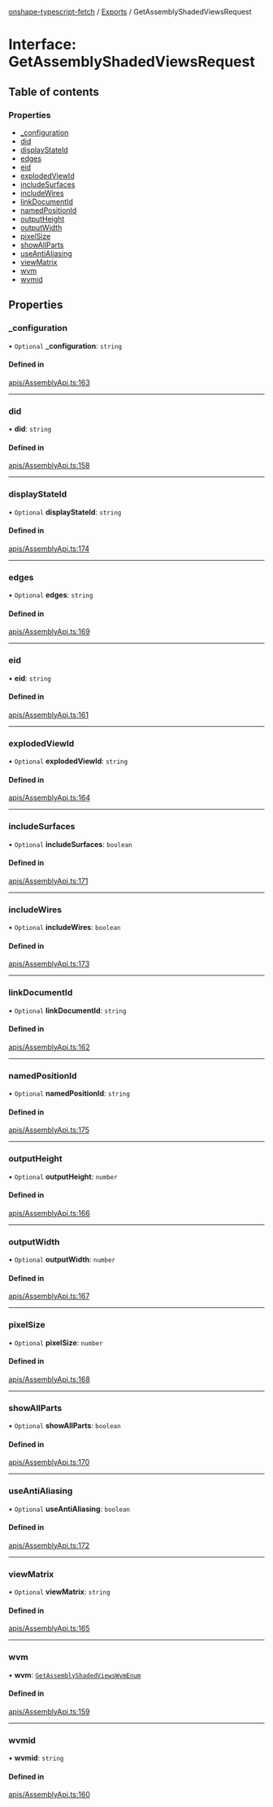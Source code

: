 [onshape-typescript-fetch](../README.md) / [Exports](../modules.md) / GetAssemblyShadedViewsRequest

# Interface: GetAssemblyShadedViewsRequest

## Table of contents

### Properties

- [\_configuration](GetAssemblyShadedViewsRequest.md#_configuration)
- [did](GetAssemblyShadedViewsRequest.md#did)
- [displayStateId](GetAssemblyShadedViewsRequest.md#displaystateid)
- [edges](GetAssemblyShadedViewsRequest.md#edges)
- [eid](GetAssemblyShadedViewsRequest.md#eid)
- [explodedViewId](GetAssemblyShadedViewsRequest.md#explodedviewid)
- [includeSurfaces](GetAssemblyShadedViewsRequest.md#includesurfaces)
- [includeWires](GetAssemblyShadedViewsRequest.md#includewires)
- [linkDocumentId](GetAssemblyShadedViewsRequest.md#linkdocumentid)
- [namedPositionId](GetAssemblyShadedViewsRequest.md#namedpositionid)
- [outputHeight](GetAssemblyShadedViewsRequest.md#outputheight)
- [outputWidth](GetAssemblyShadedViewsRequest.md#outputwidth)
- [pixelSize](GetAssemblyShadedViewsRequest.md#pixelsize)
- [showAllParts](GetAssemblyShadedViewsRequest.md#showallparts)
- [useAntiAliasing](GetAssemblyShadedViewsRequest.md#useantialiasing)
- [viewMatrix](GetAssemblyShadedViewsRequest.md#viewmatrix)
- [wvm](GetAssemblyShadedViewsRequest.md#wvm)
- [wvmid](GetAssemblyShadedViewsRequest.md#wvmid)

## Properties

### \_configuration

• `Optional` **\_configuration**: `string`

#### Defined in

[apis/AssemblyApi.ts:163](https://github.com/toebes/onshape-typescript-fetch/blob/3e11ae1/apis/AssemblyApi.ts#L163)

___

### did

• **did**: `string`

#### Defined in

[apis/AssemblyApi.ts:158](https://github.com/toebes/onshape-typescript-fetch/blob/3e11ae1/apis/AssemblyApi.ts#L158)

___

### displayStateId

• `Optional` **displayStateId**: `string`

#### Defined in

[apis/AssemblyApi.ts:174](https://github.com/toebes/onshape-typescript-fetch/blob/3e11ae1/apis/AssemblyApi.ts#L174)

___

### edges

• `Optional` **edges**: `string`

#### Defined in

[apis/AssemblyApi.ts:169](https://github.com/toebes/onshape-typescript-fetch/blob/3e11ae1/apis/AssemblyApi.ts#L169)

___

### eid

• **eid**: `string`

#### Defined in

[apis/AssemblyApi.ts:161](https://github.com/toebes/onshape-typescript-fetch/blob/3e11ae1/apis/AssemblyApi.ts#L161)

___

### explodedViewId

• `Optional` **explodedViewId**: `string`

#### Defined in

[apis/AssemblyApi.ts:164](https://github.com/toebes/onshape-typescript-fetch/blob/3e11ae1/apis/AssemblyApi.ts#L164)

___

### includeSurfaces

• `Optional` **includeSurfaces**: `boolean`

#### Defined in

[apis/AssemblyApi.ts:171](https://github.com/toebes/onshape-typescript-fetch/blob/3e11ae1/apis/AssemblyApi.ts#L171)

___

### includeWires

• `Optional` **includeWires**: `boolean`

#### Defined in

[apis/AssemblyApi.ts:173](https://github.com/toebes/onshape-typescript-fetch/blob/3e11ae1/apis/AssemblyApi.ts#L173)

___

### linkDocumentId

• `Optional` **linkDocumentId**: `string`

#### Defined in

[apis/AssemblyApi.ts:162](https://github.com/toebes/onshape-typescript-fetch/blob/3e11ae1/apis/AssemblyApi.ts#L162)

___

### namedPositionId

• `Optional` **namedPositionId**: `string`

#### Defined in

[apis/AssemblyApi.ts:175](https://github.com/toebes/onshape-typescript-fetch/blob/3e11ae1/apis/AssemblyApi.ts#L175)

___

### outputHeight

• `Optional` **outputHeight**: `number`

#### Defined in

[apis/AssemblyApi.ts:166](https://github.com/toebes/onshape-typescript-fetch/blob/3e11ae1/apis/AssemblyApi.ts#L166)

___

### outputWidth

• `Optional` **outputWidth**: `number`

#### Defined in

[apis/AssemblyApi.ts:167](https://github.com/toebes/onshape-typescript-fetch/blob/3e11ae1/apis/AssemblyApi.ts#L167)

___

### pixelSize

• `Optional` **pixelSize**: `number`

#### Defined in

[apis/AssemblyApi.ts:168](https://github.com/toebes/onshape-typescript-fetch/blob/3e11ae1/apis/AssemblyApi.ts#L168)

___

### showAllParts

• `Optional` **showAllParts**: `boolean`

#### Defined in

[apis/AssemblyApi.ts:170](https://github.com/toebes/onshape-typescript-fetch/blob/3e11ae1/apis/AssemblyApi.ts#L170)

___

### useAntiAliasing

• `Optional` **useAntiAliasing**: `boolean`

#### Defined in

[apis/AssemblyApi.ts:172](https://github.com/toebes/onshape-typescript-fetch/blob/3e11ae1/apis/AssemblyApi.ts#L172)

___

### viewMatrix

• `Optional` **viewMatrix**: `string`

#### Defined in

[apis/AssemblyApi.ts:165](https://github.com/toebes/onshape-typescript-fetch/blob/3e11ae1/apis/AssemblyApi.ts#L165)

___

### wvm

• **wvm**: [`GetAssemblyShadedViewsWvmEnum`](../modules.md#getassemblyshadedviewswvmenum-1)

#### Defined in

[apis/AssemblyApi.ts:159](https://github.com/toebes/onshape-typescript-fetch/blob/3e11ae1/apis/AssemblyApi.ts#L159)

___

### wvmid

• **wvmid**: `string`

#### Defined in

[apis/AssemblyApi.ts:160](https://github.com/toebes/onshape-typescript-fetch/blob/3e11ae1/apis/AssemblyApi.ts#L160)
